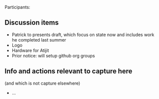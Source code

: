 Participants: 

Discussion items
----------------
* Patrick to presents draft, which focus on state now and includes work he completed last summer
* Logo
* Hardware for Atijit
* Prior notice: will setup github org groups

Info and actions relevant to capture here
-----------------------------------------
(and which is not capture elsewhere)

* ...

